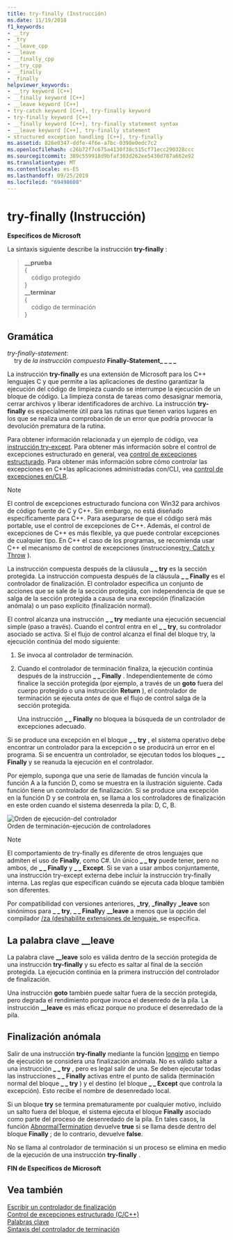 ```yaml
---
title: try-finally (Instrucción)
ms.date: 11/19/2018
f1_keywords:
- __try
- _try
- __leave_cpp
- __leave
- __finally_cpp
- __try_cpp
- __finally
- _finally
helpviewer_keywords:
- __try keyword [C++]
- __finally keyword [C++]
- __leave keyword [C++]
- try-catch keyword [C++], try-finally keyword
- try-finally keyword [C++]
- __finally keyword [C++], try-finally statement syntax
- __leave keyword [C++], try-finally statement
- structured exception handling [C++], try-finally
ms.assetid: 826e0347-ddfe-4f6e-a7bc-0398e0edc7c2
ms.openlocfilehash: c26b72f7c675a4130f38c515cf71ecc290328ccc
ms.sourcegitcommit: 389c559918d9bfaf303d262ee5430d787a662e92
ms.translationtype: MT
ms.contentlocale: es-ES
ms.lasthandoff: 09/25/2019
ms.locfileid: "69498608"
---
```

# <a name="try-finally-statement"></a>try-finally (Instrucción)

**Específicos de Microsoft**

La sintaxis siguiente describe la instrucción **try-finally** :

> **\_\_prueba**<br/>
> {<br/>
> &nbsp;&nbsp;&nbsp;&nbsp;código protegido<br/>
> }<br/>
> **\_\_terminar**<br/>
> {<br/>
> &nbsp;&nbsp;&nbsp;&nbsp;código de terminación<br/>
> }

## <a name="grammar"></a>Gramática

*try-finally-statement*:<br/>
&nbsp;&nbsp;&nbsp;&nbsp;try de *la instrucción compuesta*  **Finally-Statement\_ \_**  **\_ \_**

La instrucción **try-finally** es una extensión de Microsoft para los C++ lenguajes C y que permite a las aplicaciones de destino garantizar la ejecución del código de limpieza cuando se interrumpe la ejecución de un bloque de código. La limpieza consta de tareas como desasignar memoria, cerrar archivos y liberar identificadores de archivo. La instrucción **try-finally** es especialmente útil para las rutinas que tienen varios lugares en los que se realiza una comprobación de un error que podría provocar la devolución prematura de la rutina.

Para obtener información relacionada y un ejemplo de código, vea [instrucción try-except](../cpp/try-except-statement.md). Para obtener más información sobre el control de excepciones estructurado en general, vea [control de excepciones estructurado](../cpp/structured-exception-handling-c-cpp.md). Para obtener más información sobre cómo controlar las excepciones en C++las aplicaciones administradas con/CLI, vea [control de excepciones en/CLR](../extensions/exception-handling-cpp-component-extensions.md).

> [!NOTE]
> El control de excepciones estructurado funciona con Win32 para archivos de código fuente de C y C++. Sin embargo, no está diseñado específicamente para C++. Para asegurarse de que el código será más portable, use el control de excepciones de C++. Además, el control de excepciones de C++ es más flexible, ya que puede controlar excepciones de cualquier tipo. En C++ el caso de los programas, se recomienda usar C++ el mecanismo de control de excepciones (instrucciones[try, Catch y Throw](../cpp/try-throw-and-catch-statements-cpp.md) ).

La instrucción compuesta después de la cláusula **_ _ try** es la sección protegida. La instrucción compuesta después de la cláusula **_ _ Finally** es el controlador de finalización. El controlador especifica un conjunto de acciones que se sale de la sección protegida, con independencia de que se salga de la sección protegida a causa de una excepción (finalización anómala) o un paso explícito (finalización normal).

El control alcanza una instrucción **_ _ try** mediante una ejecución secuencial simple (paso a través). Cuando el control entra en el **_ _ try**, su controlador asociado se activa. Si el flujo de control alcanza el final del bloque try, la ejecución continúa del modo siguiente:

1. Se invoca al controlador de terminación.

1. Cuando el controlador de terminación finaliza, la ejecución continúa después de la instrucción **_ _ Finally** . Independientemente de cómo finalice la sección protegida (por ejemplo, a través de un **goto** fuera del cuerpo protegido o una instrucción **Return** ), el controlador de terminación se ejecuta *antes* de que el flujo de control salga de la sección protegida.

   Una instrucción **_ _ Finally** no bloquea la búsqueda de un controlador de excepciones adecuado.

Si se produce una excepción en el bloque **_ _ try** , el sistema operativo debe encontrar un controlador para la excepción o se producirá un error en el programa. Si se encuentra un controlador, se ejecutan todos los bloques **_ _ Finally** y se reanuda la ejecución en el controlador.

Por ejemplo, suponga que una serie de llamadas de función vincula la función A a la función D, como se muestra en la ilustración siguiente. Cada función tiene un controlador de finalización. Si se produce una excepción en la función D y se controla en, se llama a los controladores de finalización en este orden cuando el sistema desenreda la pila: D, C, B.

![Orden de ejecución&#45;del controlador](../cpp/media/vc38cx1.gif "de terminación orden&#45;de ejecución del controlador de finalización") <br/>
Orden de terminación-ejecución de controladores

> [!NOTE]
> El comportamiento de try-finally es diferente de otros lenguajes que admiten el uso de **Finally**, como C#.  Un único **_ _ try** puede tener, pero no ambos, de **_ _ Finally** y **_ _ Except**.  Si se van a usar ambos conjuntamente, una instrucción try-except externa debe incluir la instrucción try-finally interna.  Las reglas que especifican cuándo se ejecuta cada bloque también son diferentes.

Por compatibilidad con versiones anteriores, **_try**, **_finally**y **_leave** son sinónimos para **_ _ try**, **_ _ Finally**y **__leave** a menos que la opción del compilador [/za \(deshabilite extensiones de lenguaje. ](../build/reference/za-ze-disable-language-extensions.md)se especifica.

## <a name="the-__leave-keyword"></a>La palabra clave __leave

La palabra clave **__leave** solo es válida dentro de la sección protegida de una instrucción **try-finally** y su efecto es saltar al final de la sección protegida. La ejecución continúa en la primera instrucción del controlador de finalización.

Una instrucción **goto** también puede saltar fuera de la sección protegida, pero degrada el rendimiento porque invoca el desenredo de la pila. La instrucción **__leave** es más eficaz porque no produce el desenredado de la pila.

## <a name="abnormal-termination"></a>Finalización anómala

Salir de una instrucción **try-finally** mediante la función [longjmp](../c-runtime-library/reference/longjmp.md) en tiempo de ejecución se considera una finalización anómala. No es válido saltar a una instrucción **_ _ try** , pero es legal salir de una. Se deben ejecutar todas las instrucciones **_ _ Finally** activas entre el punto de salida (terminación normal del bloque **_ _ try** ) y el destino (el bloque **_ _ Except** que controla la excepción). Esto recibe el nombre de desenredado local.

Si un bloque **try** se termina prematuramente por cualquier motivo, incluido un salto fuera del bloque, el sistema ejecuta el bloque **Finally** asociado como parte del proceso de desenredado de la pila. En tales casos, la función [AbnormalTermination](/windows/win32/Debug/abnormaltermination) devuelve **true** si se llama desde dentro del bloque **Finally** ; de lo contrario, devuelve **false**.

No se llama al controlador de terminación si un proceso se elimina en medio de la ejecución de una instrucción **try-finally** .

**FIN de Específicos de Microsoft**

## <a name="see-also"></a>Vea también

[Escribir un controlador de finalización](../cpp/writing-a-termination-handler.md)<br/>
[Control de excepciones estructurado (C/C++)](../cpp/structured-exception-handling-c-cpp.md)<br/>
[Palabras clave](../cpp/keywords-cpp.md)<br/>
[Sintaxis del controlador de terminación](/windows/win32/Debug/termination-handler-syntax)